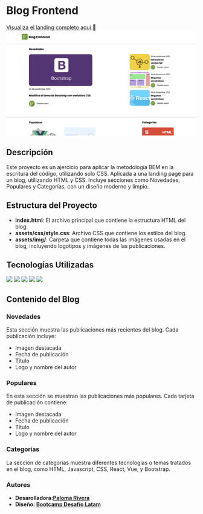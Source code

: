 # Blog Frontend
[Visualiza el landing completo aqui 🚀](https://singularpigeon.github.io/BlogFrontEnd/)
![](/assets/img/preview.png)
## Descripción

Este proyecto es un ajercicio para aplicar la metodología BEM en la escritura del código, utilizando solo CSS. Aplicada a una landing page para un blog, utilizando HTML y CSS. Incluye secciones como Novedades, Populares y Categorías, con un diseño moderno y limpio.

## Estructura del Proyecto

- **index.html**: El archivo principal que contiene la estructura HTML del blog.
- **assets/css/style.css**: Archivo CSS que contiene los estilos del blog.
- **assets/img/**: Carpeta que contiene todas las imágenes usadas en el blog, incluyendo logotipos y imágenes de las publicaciones.

## Tecnologías Utilizadas

![](https://img.shields.io/badge/HTML5-E34F26?style=for-the-badge&logo=html5&logoColor=white) ![](https://img.shields.io/badge/Bootstrap-563D7C?style=for-the-badge&logo=bootstrap&logoColor=white) ![](https://img.shields.io/badge/CSS3-1572B6?style=for-the-badge&logo=css3&logoColor=white) ![](https://img.shields.io/badge/jQuery-0769AD?style=for-the-badge&logo=jquery&logoColor=white) ![](https://img.shields.io/badge/JavaScript-323330?style=for-the-badge&logo=javascript&logoColor=F7DF1E)

## Contenido del Blog

### Novedades

Esta sección muestra las publicaciones más recientes del blog. Cada publicación incluye:
- Imagen destacada
- Fecha de publicación
- Título
- Logo y nombre del autor

### Populares

En esta sección se muestran las publicaciones más populares. Cada tarjeta de publicación contiene:
- Imagen destacada
- Fecha de publicación
- Título
- Logo y nombre del autor

### Categorías

La sección de categorías muestra diferentes tecnologías o temas tratados en el blog, como HTML, Javascript, CSS, React, Vue, y Bootstrap.

### Autores
- **Desarolladora:[Paloma Rivera](https://github.com/**SingularPigeon)**
- **Diseño: [Bootcamp Desafío Latam](desafiolatam.com)**

